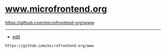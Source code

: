 # www.microfrontend.org

https://github.com/microfrontend-org/www


---
+ [edit](https://github.com/microfrontend-org/www/edit/main/README.md)
```
https://github.com/microfrontend-org/www
```
